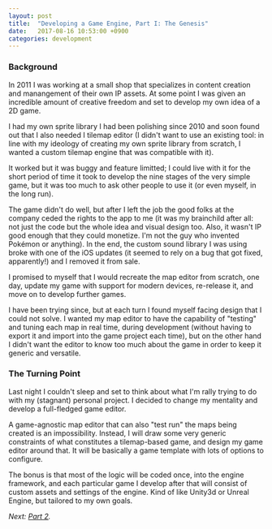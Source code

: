 ```yaml
---
layout: post
title:  "Developing a Game Engine, Part I: The Genesis"
date:   2017-08-16 10:53:00 +0900
categories: development 
---
```


### Background

In 2011 I was working at a small shop that specializes in content creation and 
manangement of their own IP assets. At some point I was given an incredible 
amount of creative freedom and set to develop my own idea of a 2D game.

I had my own sprite library I had been polishing since 2010 and soon found out 
that I also needed I tilemap editor (I didn't want to use an existing tool: in line
with my ideology of creating my own sprite library from scratch, I wanted a custom
tilemap engine that was compatible with it).

It worked but it was buggy and feature limitted; I could live with it for the 
short period of time it took to develop the nine stages of the very simple game, 
but it was too much to ask other people to use it (or even myself, in the long 
run). 

The game didn't do well, but after I left the job the good folks at the company 
ceded the rights to the app to me (it was my brainchild after all: not just the 
code but the whole idea and visual design too. Also, it wasn't IP good enough 
that they could monetize. I'm not the guy who invented Pokémon or anything). In 
the end, the custom sound library I was using broke with one of the iOS updates 
(it seemed to rely on a bug that got fixed, apparently!) and I removed it from 
sale.

I promised to myself that I would recreate the map editor from scratch, 
one day, update my game with support for modern devices, re-release it, and move
on to develop further games.

I have been trying since, but at each turn I found myself facing design 
that I could not solve. I wanted my map editor to have the capability of 
"testing" and tuning each map in real time, during development (without having 
to export it and import into the game project each time), but on the other hand 
I didn't want the editor to know too much about the game in order to keep it 
generic and versatile.

### The Turning Point

Last night I couldn't sleep and set to think about what I'm rally trying to do
with my (stagnant) personal project. I decided to change my mentality and 
develop a full-fledged game editor.

A game-agnostic map editor that can also "test run" the maps being created is an
impossibility. Instead, I will draw some very generic constraints of what 
constitutes a tilemap-based game, and design my game editor around that. It will 
be basically a game template with lots of options to configure.

The bonus is that most of the logic will be coded once, into the engine 
framework, and each particular game I develop after that will consist of custom 
assets and settings of the engine. Kind of like Unity3d or Unreal Engine, but 
tailored to my own goals.

_Next: [Part 2][Next-Post-Link]._

[Next-Post-Link]: http://nicolasmiari.com/development/2017/08/17/GameEngine_2.html
